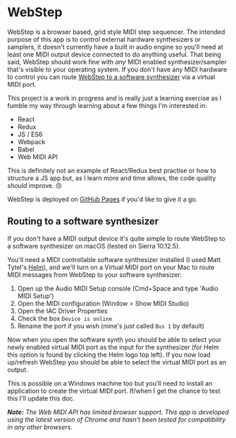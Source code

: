# WebStep

WebStep is a browser based, grid style MIDI step sequencer. The intended purpose of this app is to control external hardware synthesizers or samplers, it doesn't currently have a built in audio engine so you'll need at least one MIDI output device connected to do anything useful. That being said, WebStep should work fine with _any_ MIDI enabled synthesizer/sampler that's visible to your operating system.
If you don't have any MIDI hardware to control you can route [WebStep to a software synthesizer](#routing-to-a-software-synthesizer) via a virtual MIDI port.

This project is a work in progress and is really just a learning exercise as I fumble my way through learning about a few things I'm interested in:
* React
* Redux
* JS / ES6
* Webpack
* Babel
* Web MIDI API

This is definitely not an example of React/Redux best practise or how to structure a JS app but, as I learn more and time allows, the code quality _should_ improve. :persevere:

WebStep is deployed on [GitHub Pages](https://kalopilato.github.io/webstep_midi_sequencer/) if you'd like to give it a go.

## Routing to a software synthesizer

If you don't have a MIDI output device it's quite simple to route WebStep to a software synthesizer on macOS (tested on Sierra 10.12.5).

You'll need a MIDI controllable software synthesizer installed (I used Matt Tytel's [Helm](http://tytel.org/helm/)), and we'll turn on a Virtual MIDI port
on your Mac to route MIDI messages from WebStep to your software synthesizer:
1. Open up the Audio MIDI Setup console (Cmd+Space and type 'Audio MIDI Setup')
2. Open the MIDI configuration (Window > Show MIDI Studio)
3. Open the IAC Driver Properties
4. Check the box `Device is online`
5. Rename the port if you wish (mine's just called `Bus 1` by default)

Now when you open the software synth you should be able to select your newly enabled virtual MIDI port as the input for the synthesizer (for Helm this option
is found by clicking the Helm logo top left). If you now load up/refresh WebStep you should be able to select the virtual MIDI port as an output.

This is possible on a Windows machine too but you'll need to install an application to create the virtual MIDI port. If/when I get the chance to test this I'll update this doc.

***Note:** The Web MIDI API has limited browser support. This app is developed using the latest version of Chrome and hasn't been tested for compatibility in any other browsers.*